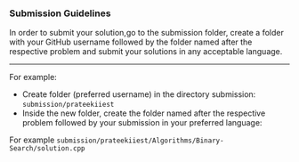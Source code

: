 ### Submission Guidelines

In order to submit your solution,go to the submission folder, create a folder with your GitHub username followed by the folder named after the respective problem and submit your solutions in any acceptable language.

-----------------------------------------------

For example:

* Create folder (preferred username) in the directory submission: `submission/prateekiiest`
* Inside the new folder, create the folder named after the respective problem followed by your submission in your 
preferred language: 

For example `submission/prateekiiest/Algorithms/Binary-Search/solution.cpp`
